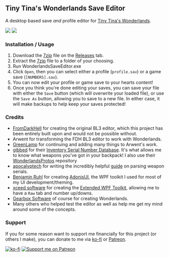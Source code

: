## Tiny Tina's Wonderlands Save Editor

A desktop based save _and_ profile editor for [Tiny Tina's Wonderlands](https://playwonderlands.2k.com/).

![](https://img.shields.io/tokei/lines/github/FromDarkHell/BL3SaveEditor?style=for-the-badge) ![](https://img.shields.io/github/downloads/FromDarkHell/BL3SaveEditor/total?style=for-the-badge)

### Installation / Usage

1. Download the [7zip](https://7-zip.org) file on the [Releases](https://github.com/somefunguy/TTWLSaveEditor/releases) tab.
2. Extract the [7zip](https://7-zip.org) file to a folder of your choosing.
3. Run WonderlandsSaveEditor.exe
4. Click `Open`, then you can select either a profile (`profile.sav`) or a game save (`[NUMBERS].sav`).
5. You can now edit your profile or game save to your hearts content!
6. Once you think you're done editing your saves, you can save your file with either the `Save` button (which will overwrite your loaded file), or use the `Save As` button, allowing you to save to a new file. In either case, it will make backups to help keep your saves protected!

### Credits

- [FromDarkHell](https://github.com/fromdarkhell/) for creating the original BL3 editor, which this project has been entirely built upon and would not be possible without.
- Arwent for transforming the FDH BL3 editor to work with Wonderlands.
- [GreenLamp](https://github.com/Greenlamp2/) for continuing and adding many things to Arwent's work.
- [gibbed](https://github.com/Gibbed) for their [Inventory Serial Number Database](https://github.com/gibbed/WonderlandsDumps). It's what allows me to know what weapons you've got in your backpack! I also use their [WonderlandsProtos](https://github.com/gibbed/WonderlandsProtos) repository
- [apocalyptech](https://github.com/apocalyptech/) for writing the incredibly helpful [guide](https://github.com/BLCM/BLCMods/wiki/Understanding-BL3-Item-Serial-Numbers) on parsing weapon serials.
- [Benjamin Ruhl](https://github.com/benruehl) for creating [AdonisUI](https://github.com/benruehl/adonis-ui), the WPF toolkit I used for most of my UI development/theming.
- [xceed software](https://github.com/xceedsoftware) for creating the [Extended WPF Toolkit](https://github.com/xceedsoftware/wpftoolkit), allowing me to have a `Raw` tab and number up/downs.
- [Gearbox Software](https://www.gearboxsoftware.com/) of course for creating Wonderlands.
- Many others who helped test the editor as well as help me get my mind around some of the concepts.

### Support

If you for some reason want to support me financially for this project (or others I make), you can donate to me via [ko-fi](https://ko-fi.com/fromdarkhell) or [Patreon](https://patreon.com/fromdarkhell).

[![ko-fi](https://ko-fi.com/img/githubbutton_sm.svg)](https://ko-fi.com/O4O44GLCD) [![Support me on Patreon](https://img.shields.io/endpoint.svg?url=https%3A%2F%2Fshieldsio-patreon.vercel.app%2Fapi%3Fusername%3Dfromdarkhell%26type%3Dpatrons&style=for-the-badge)](https://patreon.com/fromdarkhell)
